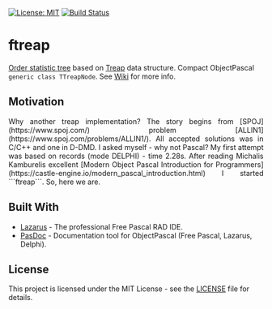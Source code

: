 [![License: MIT](https://img.shields.io/badge/License-MIT-yellow.svg)](https://opensource.org/licenses/MIT)
[![Build Status](https://travis-ci.org/JulStrat/ftreap.svg?branch=devop)](https://travis-ci.org/JulStrat/ftreap)

# ftreap

[Order statistic tree](https://en.wikipedia.org/wiki/Order_statistic_tree) based on [Treap](https://en.wikipedia.org/wiki/Treap) data structure.
Compact ObjectPascal ```generic class TTreapNode```.
See [Wiki](https://github.com/JulStrat/ftreap/wiki) for more info.

## Motivation

<div style="text-align: justify">
Why another treap implementation? The story begins from [SPOJ](https://www.spoj.com/) problem [ALLIN1](https://www.spoj.com/problems/ALLIN1/). 
All accepted solutions was in C/C++ and one in D-DMD. I asked myself - why not Pascal? 
My first attempt was based on records (mode DELPHI) - time 2.28s. 
After reading Michalis Kamburelis excellent [Modern Object Pascal Introduction for Programmers](https://castle-engine.io/modern_pascal_introduction.html) I started ```ftreap```.
So, here we are.
</div>

## Built With

* [Lazarus](https://www.lazarus-ide.org/) - The professional Free Pascal RAD IDE.
* [PasDoc](https://github.com/pasdoc/pasdoc) - Documentation tool for ObjectPascal (Free Pascal, Lazarus, Delphi).

## License

This project is licensed under the MIT License - see the [LICENSE](LICENSE) file for details.
